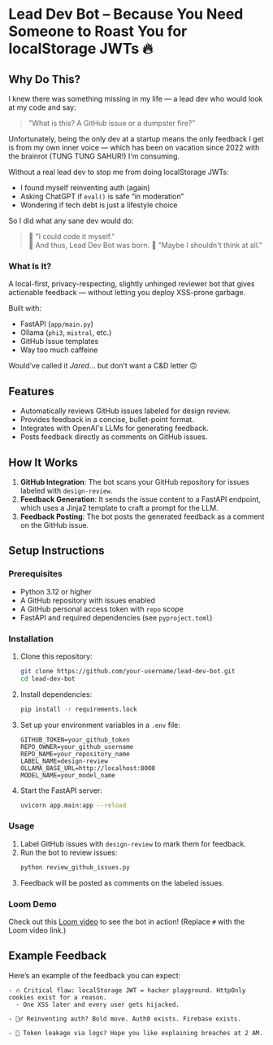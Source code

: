 # Lead Dev Bot – Because You Need Someone to Roast You for localStorage JWTs 🔥

## Why Do This?

I knew there was something missing in my life — a lead dev who would look at my code and say:

> "What is this? A GitHub issue or a dumpster fire?"

Unfortunately, being the only dev at a startup means the only feedback I get is from my own inner voice — which has been on vacation since 2022 with the brainrot (TUNG TUNG SAHUR!) I'm consuming.

Without a real lead dev to stop me from doing localStorage JWTs:
- I found myself reinventing auth (again)
- Asking ChatGPT if `eval()` is safe “in moderation”
- Wondering if tech debt is just a lifestyle choice

So I did what any sane dev would do:

> 🧠 "I could code it myself."  
> 🤖 And thus, Lead Dev Bot was born.
> 🧠 "Maybe I shouldn't think at all."

### What Is It?

A local-first, privacy-respecting, slightly unhinged reviewer bot that gives actionable feedback — without letting you deploy XSS-prone garbage.

Built with:
- FastAPI (`app/main.py`)
- Ollama (`phi3`, `mistral`, etc.)
- GitHub Issue templates
- Way too much caffeine

Would’ve called it *Jared*... but don’t want a C&D letter 🙃

## Features
- Automatically reviews GitHub issues labeled for design review.
- Provides feedback in a concise, bullet-point format.
- Integrates with OpenAI's LLMs for generating feedback.
- Posts feedback directly as comments on GitHub issues.

## How It Works
1. **GitHub Integration**: The bot scans your GitHub repository for issues labeled with `design-review`.
2. **Feedback Generation**: It sends the issue content to a FastAPI endpoint, which uses a Jinja2 template to craft a prompt for the LLM.
3. **Feedback Posting**: The bot posts the generated feedback as a comment on the GitHub issue.

## Setup Instructions

### Prerequisites
- Python 3.12 or higher
- A GitHub repository with issues enabled
- A GitHub personal access token with `repo` scope
- FastAPI and required dependencies (see `pyproject.toml`)

### Installation
1. Clone this repository:
   ```bash
   git clone https://github.com/your-username/lead-dev-bot.git
   cd lead-dev-bot
   ```

2. Install dependencies:
   ```bash
   pip install -r requirements.lock
   ```

3. Set up your environment variables in a `.env` file:
   ```env
   GITHUB_TOKEN=your_github_token
   REPO_OWNER=your_github_username
   REPO_NAME=your_repository_name
   LABEL_NAME=design-review
   OLLAMA_BASE_URL=http://localhost:8000
   MODEL_NAME=your_model_name
   ```

4. Start the FastAPI server:
   ```bash
   uvicorn app.main:app --reload
   ```

### Usage
1. Label GitHub issues with `design-review` to mark them for feedback.
2. Run the bot to review issues:
   ```bash
   python review_github_issues.py
   ```
3. Feedback will be posted as comments on the labeled issues.

### Loom Demo
Check out this [Loom video](#) to see the bot in action! (Replace `#` with the Loom video link.)

## Example Feedback
Here’s an example of the feedback you can expect:
```
- 🔥 Critical flaw: localStorage JWT = hacker playground. HttpOnly cookies exist for a reason.
  - One XSS later and every user gets hijacked.

- 🤦‍♂️ Reinventing auth? Bold move. Auth0 exists. Firebase exists.

- 🐞 Token leakage via logs? Hope you like explaining breaches at 2 AM.
```
